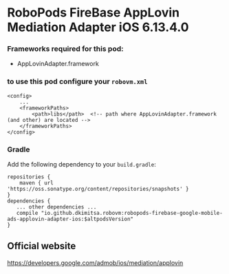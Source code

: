 # RoboPods FireBase AppLovin Mediation Adapter iOS 6.13.4.0

### Frameworks required for this pod: 
* AppLovinAdapter.framework

### to use this pod configure your `robovm.xml`

```
<config>
    ...
    <frameworkPaths>
        <path>libs</path>  <!-- path where AppLovinAdapter.framework (and other) are located -->
    </frameworkPaths>
</config>
```

### Gradle

Add the following dependency to your `build.gradle`:

```
repositories {
    maven { url 'https://oss.sonatype.org/content/repositories/snapshots' }
}
dependencies {
   ... other dependencies ...
   compile "io.github.dkimitsa.robovm:robopods-firebase-google-mobile-ads-applovin-adapter-ios:$altpodsVersion"
}
```

## Official website

https://developers.google.com/admob/ios/mediation/applovin